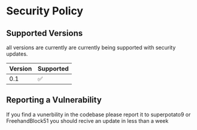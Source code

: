 # Security Policy

## Supported Versions

all versions are currently are
currently being supported with security updates.

| Version | Supported          |
| ------- | ------------------ |
| 0.1     | :white_check_mark: |


## Reporting a Vulnerability

If you find a vunerbility in the codebase please report it to superpotato9 or FreehandBlock51 
you should recive an update in less than a week 


